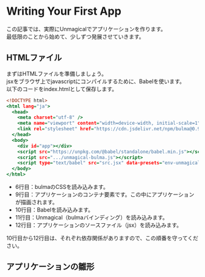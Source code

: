 
# Writing Your First App

この記事では、実際にUnmagicalでアプリケーションを作ります。<br>
最低限のことから始めて、少しずつ発展させていきます。

## HTMLファイル

まずはHTMLファイルを準備しましょう。<br>
jsxをブラウザ上でjavascriptにコンパイルするために、Babelを使います。<br>
以下のコードをindex.htmlとして保存します。

```html:index.html
<!DOCTYPE html>
<html lang="ja">
  <head>
    <meta charset="utf-8" />
    <meta name="viewport" content="width=device-width, initial-scale=1" />
    <link rel="stylesheet" href="https://cdn.jsdelivr.net/npm/bulma@0.9.3/css/bulma.min.css">
  </head>
  <body>
    <div id="app"></div>
    <script src="https://unpkg.com/@babel/standalone/babel.min.js"></script>
    <script src=".../unmagical-bulma.js"></script>
    <script type="text/babel" src="src.jsx" data-presets="env-unmagical"></script>
  </body>
</html>
```

- 6行目：bulmaのCSSを読み込みます。
- 9行目：アプリケーションのコンテナ要素です。この中にアプリケーションが描画されます。
- 10行目：Babelを読み込みます。
- 11行目：Unmagical（bulmaバインディング）を読み込みます。
- 12行目：アプリケーションのソースファイル（jsx）を読み込みます。

10行目から12行目は、それぞれ依存関係がありますので、この順番を守ってください。

## アプリケーションの雛形

```jsx
```